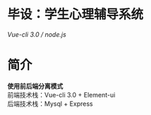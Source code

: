 # 毕设：学生心理辅导系统
*Vue-cli 3.0 / node.js*
# 简介
**使用前后端分离模式**  
前端技术栈：Vue-cli 3.0 + Element-ui  
后端技术栈：Mysql + Express  

